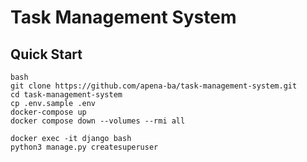 # Task Management System

## Quick Start

```
bash
git clone https://github.com/apena-ba/task-management-system.git
cd task-management-system
cp .env.sample .env
docker-compose up
docker compose down --volumes --rmi all
```

```
docker exec -it django bash
python3 manage.py createsuperuser
```
 
